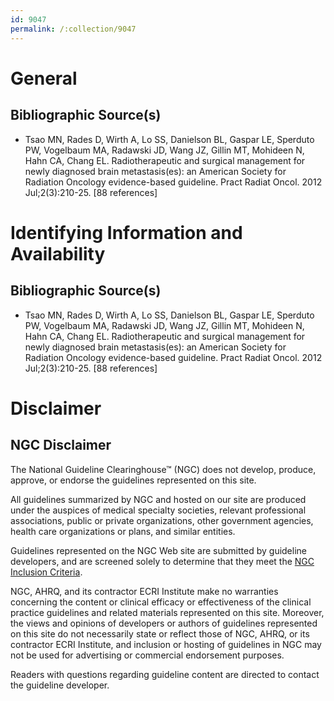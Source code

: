 ```yaml
---
id: 9047
permalink: /:collection/9047
---
```


# General

## Bibliographic Source(s)

- Tsao MN, Rades D, Wirth A, Lo SS, Danielson BL, Gaspar LE, Sperduto PW, Vogelbaum MA, Radawski JD, Wang JZ, Gillin MT, Mohideen N, Hahn CA, Chang EL. Radiotherapeutic and surgical management for newly diagnosed brain metastasis(es): an American Society for Radiation Oncology evidence-based guideline. Pract Radiat Oncol. 2012 Jul;2(3):210-25. [88 references]

# Identifying Information and Availability

## Bibliographic Source(s)

- Tsao MN, Rades D, Wirth A, Lo SS, Danielson BL, Gaspar LE, Sperduto PW, Vogelbaum MA, Radawski JD, Wang JZ, Gillin MT, Mohideen N, Hahn CA, Chang EL. Radiotherapeutic and surgical management for newly diagnosed brain metastasis(es): an American Society for Radiation Oncology evidence-based guideline. Pract Radiat Oncol. 2012 Jul;2(3):210-25. [88 references]

# Disclaimer

## NGC Disclaimer

The National Guideline Clearinghouse™ (NGC) does not develop, produce, approve, or endorse the guidelines represented on this site.

All guidelines summarized by NGC and hosted on our site are produced under the auspices of medical specialty societies, relevant professional associations, public or private organizations, other government agencies, health care organizations or plans, and similar entities.

Guidelines represented on the NGC Web site are submitted by guideline developers, and are screened solely to determine that they meet the [NGC Inclusion Criteria](/help-and-about/summaries/inclusion-criteria).

NGC, AHRQ, and its contractor ECRI Institute make no warranties concerning the content or clinical efficacy or effectiveness of the clinical practice guidelines and related materials represented on this site. Moreover, the views and opinions of developers or authors of guidelines represented on this site do not necessarily state or reflect those of NGC, AHRQ, or its contractor ECRI Institute, and inclusion or hosting of guidelines in NGC may not be used for advertising or commercial endorsement purposes.

Readers with questions regarding guideline content are directed to contact the guideline developer.

